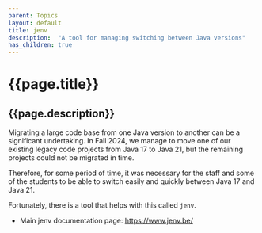 ```yaml
---
parent: Topics
layout: default
title: jenv
description:  "A tool for managing switching between Java versions"
has_children: true
---
```


# {{page.title}} 

## {{page.description}}

Migrating a large code base from one Java version to another can be a significant undertaking.  In Fall 2024, we manage to move one of our existing legacy code projects from Java 17 to Java 21,
but the remaining projects could not be migrated in time.

Therefore, for some period of time, it was necessary for the staff and some of the students to be able to switch easily and quickly between Java 17 and Java 21.

Fortunately, there is a tool that helps with this called `jenv`.

* Main jenv documentation page: <https://www.jenv.be/>

